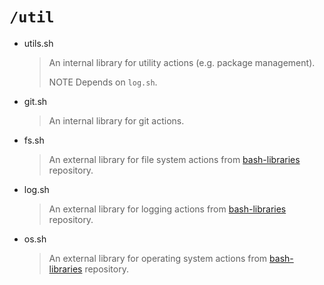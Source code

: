 # `/util`

- utils.sh
  > An internal library for utility actions (e.g. package management).
  >
  > NOTE Depends on `log.sh`.

- git.sh
  > An internal library for git actions.

- fs.sh
  > An external library for file system actions from [bash-libraries](https://github.com/juan131/bash-libraries) repository.

- log.sh
  > An external library for logging actions from [bash-libraries](https://github.com/juan131/bash-libraries) repository.

- os.sh
  > An external library for operating system actions from [bash-libraries](https://github.com/juan131/bash-libraries) repository.
